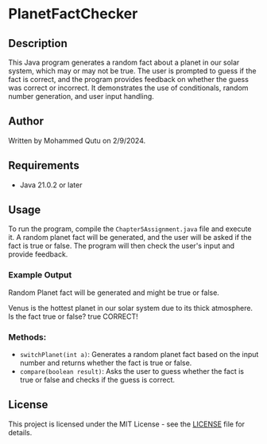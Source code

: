# PlanetFactChecker

## Description
This Java program generates a random fact about a planet in our solar system, which may or may not be true. The user is prompted to guess if the fact is correct, and the program provides feedback on whether the guess was correct or incorrect. It demonstrates the use of conditionals, random number generation, and user input handling.

## Author
Written by Mohammed Qutu on 2/9/2024.

## Requirements
- Java 21.0.2 or later

## Usage
To run the program, compile the `Chapter5Assignment.java` file and execute it. A random planet fact will be generated, and the user will be asked if the fact is true or false. The program will then check the user's input and provide feedback.

### Example Output
Random Planet fact will be generated and might be true or false.

Venus is the hottest planet in our solar system due to its thick atmosphere. Is the fact true or false? true CORRECT!

### Methods:
- `switchPlanet(int a)`: Generates a random planet fact based on the input number and returns whether the fact is true or false.
- `compare(boolean result)`: Asks the user to guess whether the fact is true or false and checks if the guess is correct.

## License
This project is licensed under the MIT License - see the [LICENSE](LICENSE) file for details.
